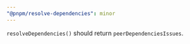 ```yaml
---
"@pnpm/resolve-dependencies": minor
---
```


`resolveDependencies()` should return `peerDependenciesIssues`.
